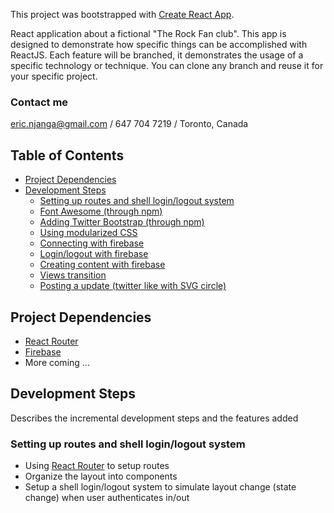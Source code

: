 This project was bootstrapped with [Create React App](https://github.com/facebookincubator/create-react-app).

React application about a fictional "The Rock Fan club". This app is designed to demonstrate how specific things can be accomplished with ReactJS. Each feature will be branched, it demonstrates the usage of a specific technology or technique. You can clone any branch and reuse it for your specific project.

### Contact me
eric.njanga@gmail.com / 647 704 7219 / Toronto, Canada

## Table of Contents

- [Project Dependencies](#project-dependencies)
- [Development Steps](#development-steps)
  - [Setting up routes and shell login/logout system](#routes-login-logout-shell)
  - [Font Awesome (through npm)](#routes-login-logout-shell)
  - [Adding Twitter Bootstrap (through npm)](#routes-login-logout-shell)
  - [Using modularized CSS](#routes-login-logout-shell)
  - [Connecting with firebase](#routes-login-logout-shell)
  - [Login/logout with firebase](#routes-login-logout-shell)
  - [Creating content with firebase](#routes-login-logout-shell)
  - [Views transition](#routes-login-logout-shell)
  - [Posting a update (twitter like with SVG circle)](#routes-login-logout-shell)


## Project Dependencies
- [React Router](https://github.com/ReactTraining/react-router)
- [Firebase](https://www.npmjs.com/package/firebase)
- More coming ...

## Development Steps
Describes the incremental development steps and the features added

### Setting up routes and shell login/logout system
- Using [React Router](https://github.com/ReactTraining/react-router) to setup routes
- Organize the layout into components
- Setup a shell login/logout system to simulate layout change (state change) when user authenticates in/out